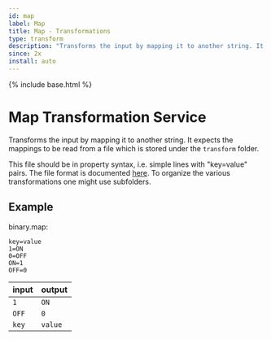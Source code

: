 ```yaml
---
id: map
label: Map
title: Map - Transformations
type: transform
description: "Transforms the input by mapping it to another string. It expects the mappings to be read from a file which is stored under the `transform` folder."
since: 2x
install: auto
---
```


<!-- Attention authors: Do not edit directly. Please add your changes to the appropriate source repository -->

{% include base.html %}

# Map Transformation Service

Transforms the input by mapping it to another string. It expects the mappings to be read from a file which is stored under the `transform` folder. 

This file should be in property syntax, i.e. simple lines with "key=value" pairs. 
The file format is documented [here](https://docs.oracle.com/javase/8/docs/api/java/util/Properties.html#load-java.io.Reader-).
To organize the various transformations one might use subfolders.

## Example

binary.map:

```properties
key=value
1=ON
0=OFF
ON=1
OFF=0
```

| input | output  |
|-------|---------|
| `1`   | `ON`    |
| `OFF` | `0`     |
| `key` | `value` |
